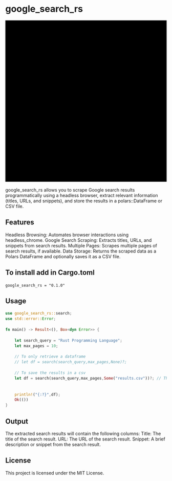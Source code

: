 # google_search_rs

![](https://github.com/ChiragChauhan4579/google_search_rs/blob/main/google_search_rs_demo.gif)

google_search_rs allows you to scrape Google search results programmatically using a headless browser, extract relevant information (titles, URLs, and snippets), and store the results in a polars::DataFrame or CSV file.

## Features
Headless Browsing: Automates browser interactions using headless_chrome.
Google Search Scraping: Extracts titles, URLs, and snippets from search results.
Multiple Pages: Scrapes multiple pages of search results, if available.
Data Storage: Returns the scraped data as a Polars DataFrame and optionally saves it as a CSV file.

## To install add in Cargo.toml
`google_search_rs = "0.1.0"`

## Usage

```rust
use google_search_rs::search;
use std::error::Error;

fn main() -> Result<(), Box<dyn Error>> {

    let search_query = "Rust Programming Language";
    let max_pages = 10;

    // To only retrieve a dataframe
    // let df = search(search_query,max_pages,None)?;

    // To save the results in a csv
    let df = search(search_query,max_pages,Some("results.csv"))?; // This will scrape the first ten pages of Google search results for "Rust Programming Language" and save the results in a CSV file called results.csv.


    println!("{:?}",df);
    Ok(())
}
```

## Output
The extracted search results will contain the following columns:
Title: The title of the search result.
URL: The URL of the search result.
Snippet: A brief description or snippet from the search result.

## License
This project is licensed under the MIT License.


